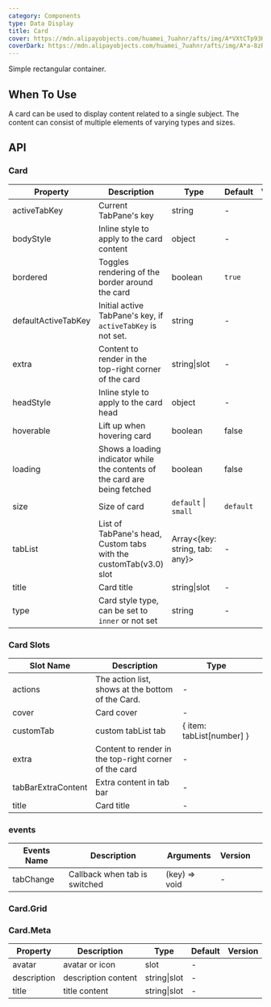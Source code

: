 ```yaml
---
category: Components
type: Data Display
title: Card
cover: https://mdn.alipayobjects.com/huamei_7uahnr/afts/img/A*VXtCTp93KPAAAAAAAAAAAAAADrJ8AQ/original
coverDark: https://mdn.alipayobjects.com/huamei_7uahnr/afts/img/A*a-8zR6rrupgAAAAAAAAAAAAADrJ8AQ/original
---
```


Simple rectangular container.

## When To Use

A card can be used to display content related to a single subject. The content can consist of multiple elements of varying types and sizes.

## API

### Card

| Property | Description | Type | Default | Version |
| --- | --- | --- | --- | --- |
| activeTabKey | Current TabPane's key | string | - |  |
| bodyStyle | Inline style to apply to the card content | object | - |  |
| bordered | Toggles rendering of the border around the card | boolean | `true` |  |
| defaultActiveTabKey | Initial active TabPane's key, if `activeTabKey` is not set. | string | - |  |
| extra | Content to render in the top-right corner of the card | string\|slot | - |  |
| headStyle | Inline style to apply to the card head | object | - |  |
| hoverable | Lift up when hovering card | boolean | false |  |
| loading | Shows a loading indicator while the contents of the card are being fetched | boolean | false |  |
| size | Size of card | `default` \| `small` | `default` |  |
| tabList | List of TabPane's head, Custom tabs with the customTab(v3.0) slot | Array&lt;{key: string, tab: any}> | - |  |
| title | Card title | string\|slot | - |  |
| type | Card style type, can be set to `inner` or not set | string | - |  |

### Card Slots

| Slot Name | Description | Type |  |
| --- | --- | --- | --- |
| actions | The action list, shows at the bottom of the Card. | - |  |
| cover | Card cover | - |  |
| customTab | custom tabList tab | { item: tabList[number] } |  |
| extra | Content to render in the top-right corner of the card | - |  |
| tabBarExtraContent | Extra content in tab bar | - |  |
| title | Card title | - |  |

### events

| Events Name | Description                   | Arguments     | Version |     |
| ----------- | ----------------------------- | ------------- | ------- | --- |
| tabChange   | Callback when tab is switched | (key) => void | -       |     |

### Card.Grid

### Card.Meta

| Property    | Description         | Type         | Default | Version |
| ----------- | ------------------- | ------------ | ------- | ------- |
| avatar      | avatar or icon      | slot         | -       |         |
| description | description content | string\|slot | -       |         |
| title       | title content       | string\|slot | -       |         |
